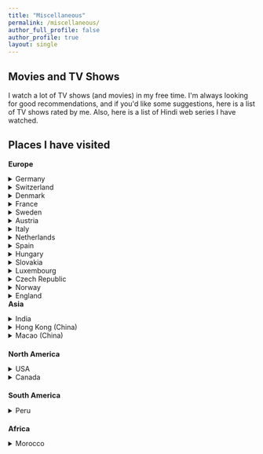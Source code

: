 ```yaml
---
title: "Miscellaneous"
permalink: /miscellaneous/
author_full_profile: false
author_profile: true
layout: single
--- 
```


Movies and TV Shows
------------------
I watch a lot of TV shows (and movies) in my free time. I'm always looking for good recommendations, and if you'd like some suggestions, <a href="https://www.imdb.com/list/ls045373958/" style="text-decoration:none">here</a> is a list of TV shows rated by me. Also, <a href="https://www.imdb.com/list/ls563442227/" style="text-decoration:none">here</a> is a list of Hindi web series I have watched.


Places I have visited
---------------------

<div class="column">
<h2 style="font-size: 1.05em; margin-top: 0;">Europe</h2>
  
<details><summary>Germany</summary>
<p style="font-family:'Georgia'; font-size:16">Kaiserslautern, Berlin, Munich, Heidelberg, Freiburg, Cologne, Koblenz, Cochem, Düsseldorf, Karlsruhe, Frankfurt, Saarbrücken, etc.</p></details>

<details><summary>Switzerland</summary>
<p style="font-family:'Georgia'; font-size:16">Bern, Zurich, Lucerene, Interlaken</p></details>

<details><summary>Denmark</summary>
<p style="font-family:'Georgia'; font-size:16">Copenhagen, Aarhus, Billund, Grenaa</p></details>

<details><summary>France</summary>
<p style="font-family:'Georgia'; font-size:16">Paris, Marseille, Strasbourg</p></details>

<details><summary>Sweden</summary>
<p style="font-family:'Georgia'; font-size:16">Stockholm, Malmö, Lund</p></details>

<details><summary>Austria</summary>
<p style="font-family:'Georgia'; font-size:16">Vienna, Salzburg, Hallstatt</p></details>

<details><summary>Italy</summary>
<p style="font-family:'Georgia'; font-size:16">Venice, Udine</p></details>

<details><summary>Netherlands</summary>
<p style="font-family:'Georgia'; font-size:16">Amsterdam, Giethoorn</p></details>

<details><summary>Spain</summary>
<p style="font-family:'Georgia'; font-size:16">Barcelona</p></details>

<details><summary>Hungary</summary>
<p style="font-family:'Georgia'; font-size:16">Budapest</p></details>

<details><summary>Slovakia</summary>
<p style="font-family:'Georgia'; font-size:16">Bratislava</p></details>

<details><summary>Luxembourg</summary>
<p style="font-family:'Georgia'; font-size:16">Luxembourg</p></details>

<details><summary>Czech Republic</summary>
<p style="font-family:'Georgia'; font-size:16">Prague</p></details>

<details><summary>Norway</summary>
<p style="font-family:'Georgia'; font-size:16">Oslo</p></details>

<details><summary>England</summary>
<p style="font-family:'Georgia'; font-size:16">London</p></details>
  
  
</div>

<div class="column">
<h2 style="font-size: 1.05em; margin-top: 0;">Asia</h2>
  
<details><summary>India</summary>
<p style="font-family:'Georgia'; font-size:16"> Bhubaneswar, Mumbai, Delhi, Chennai, Kolkata, Bangalore, Hyderabad, Visakhapatnam, Surat, Tirupati, Amritsar, Gangtok, Raipur, etc.</p></details>

<details><summary>Hong Kong (China)</summary>
<p style="font-family:'Georgia'; font-size:16"> Hong Kong </p></details>

<details><summary>Macao (China)</summary>
<p style="font-family:'Georgia'; font-size:16"> Macao </p></details>


<h2 style="font-size: 1.05em;">North America</h2>

<details><summary>USA</summary>
<p style="font-family:'Georgia'; font-size:16">New York, Los Angeles, Houston, Pittsburgh, Austin, Santa Monica, San Antonio, Pasadena, Niagara Falls </p></details>

<details><summary>Canada</summary>
<p style="font-family:'Georgia'; font-size:16"> Montreal, Niagara Falls, Hamilton </p></details>


<h2 style="font-size: 1.05em;">South America</h2>

<details><summary>Peru</summary>
<p style="font-family:'Georgia'; font-size:16">Cusco, Lima, Ollantaytambo </p></details>


<h2 style="font-size: 1.05em;">Africa</h2>

<details><summary>Morocco</summary>
<p style="font-family:'Georgia'; font-size:16">Marrakesh, Essaouira, Agadir </p></details>

  
  
</div>
